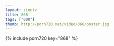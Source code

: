 ```yaml
--- 
layout: sieutv
title: 868
tags: ["000"]
thumb: http://porn720.net/video/868/poster.jpg
---
```

{% include porn720 key="868" %} 
